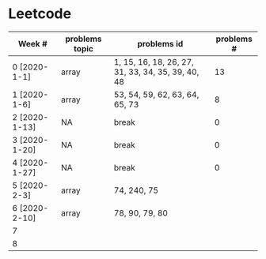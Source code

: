 # Leetcode 

| Week #        | problems topic | problems id                                       | problems # |
| ------------- | -------------- | ------------------------------------------------- | ---------- |
| 0 [2020-1-1]  | array          | 1, 15, 16, 18, 26, 27, 31, 33, 34, 35, 39, 40, 48 | 13         |
| 1 [2020-1-6]  | array          | 53, 54, 59, 62, 63, 64, 65, 73                    | 8          |
| 2 [2020-1-13] | NA             | break                                             | 0          |
| 3 [2020-1-20] | NA             | break                                             | 0          |
| 4 [2020-1-27] | NA             | break                                             | 0          |
| 5 [2020-2-3]  | array          | 74, 240, 75                                       |            |
| 6 [2020-2-10] | array          | 78, 90, 79, 80                                    |            |
| 7             |                |                                                   |            |
| 8             |                |                                                   |            |

